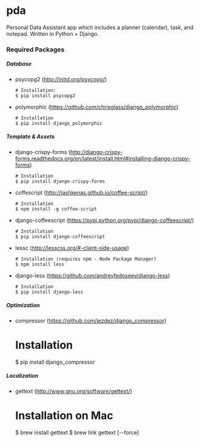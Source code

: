 # pda

Personal Data Assistant app which includes a planner (calendar), task, and notepad. Written in Python + Django.

### Required Packages

##### Database

  * psycopg2 (http://initd.org/psycopg/)

        # Installation:
        $ pip install psycopg2

  * polymorphic (https://github.com/chrisglass/django_polymorphic)

        # Installation
        $ pip install django_polymorphic

##### Template & Assets

  * django-crispy-forms (http://django-crispy-forms.readthedocs.org/en/latest/install.html#installing-django-crispy-forms)

        # Installation
        $ pip install django-crispy-forms

  * coffescript (http://jashkenas.github.io/coffee-script/)

        # Installation
        $ npm install -g coffee-script

  * django-coffeescript (https://pypi.python.org/pypi/django-coffeescript/)

        # Installation
        $ pip install django-coffeescript

  * lessc (http://lesscss.org/#-client-side-usage)

        # Installation (requires npm - Node Package Manager)
        $ npm install less

  * django-less (https://github.com/andreyfedoseev/django-less)

        # Installation
        $ pip install django-less

##### Optimization

  *   compressor (https://github.com/jezdez/django_compressor)

        # Installation
        $ pip install django_compressor

##### Localization

  *   gettext (http://www.gnu.org/software/gettext/)

        # Installation on Mac
        $ brew install gettext
        $ brew link gettext [--force]
